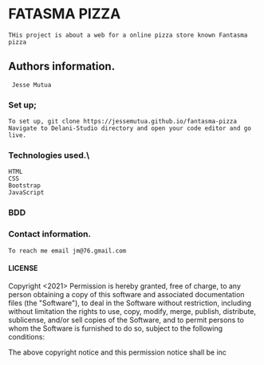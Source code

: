 # FATASMA PIZZA
    THis project is about a web for a online pizza store known Fantasma pizza
## Authors information.
     Jesse Mutua


### Set up;
    To set up, git clone https://jessemutua.github.io/fantasma-pizza
    Navigate to Delani-Studio directory and open your code editor and go live.

### Technologies used.\
    HTML
    CSS
    Bootstrap
    JavaScript

### BDD


### Contact information.
    To reach me email jm@76.gmail.com
    

####   LICENSE
 Copyright <2021> <Jesse> 
Permission is hereby granted, free of charge, to any person obtaining a copy of this software and associated documentation files (the "Software"), to deal in the Software without restriction, including without limitation the rights to use, copy, modify, merge, publish, distribute, sublicense, and/or sell copies of the Software, and to permit persons to whom the Software is furnished to do so, subject to the following conditions:

The above copyright notice and this permission notice shall be inc

